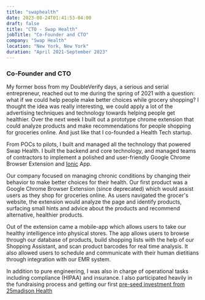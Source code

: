 ```yaml
---
title: "swaphealth"
date: 2023-08-24T01:41:53-04:00
draft: false
title: "CTO - Swap Health"
jobTitle: "Co-Founder and CTO"
company: "Swap Health"
location: "New York, New York"
duration: "April 2021-September 2023"
---
```


### Co-Founder and CTO

My former boss from my DoubleVerify days, a serious and serial entrepreneur, reached out to me during the spring of 2021 with a question: what if we could help people make better choices while grocery shopping? I thought the idea was really interesting, we could apply a lot of the advertising techniques and technology towards helping people get healthier. Over the next week I built out a prototype chrome extension that could analyze products and make recommendations for people shopping for groceries online. And just like that I co-founded a Health Tech startup.

From POCs to pilots, I built and managed all the technology that powered Swap Health. I built the backend and core technology, and managed teams of contractors to implement a polished and user-friendly Google Chrome Browser Extension and [Ionic](https://ionicframework.com/) App.

Our company focused on managing chronic conditions by changing their behavior to make better choices for their health. Our first product was a Google Chrome Browser Extension (since deprecated) which would assist users as they shop for groceries online. As users navigated the grocer's website, the extension would analyze the page and identify products, surfacing small hints and advice about the products and recommend alternative, healthier products.

Out of the extension came a mobile-app which allows users to take our healthy intelligence into physical stores. The app allows users to browse through our database of products, build shopping lists with the help of our Shopping Assistant, and scan product barcodes for real time analysis. It also allowed users to schedule and communicate with their human dietitians through integration with our EMR system.

In addition to pure engineering, I was also in charge of operational tasks including compliance (HIPAA) and insurance. I also participated heavily in the fundraising process and getting our first [pre-seed investment from 25madison Health](https://www.businesswire.com/news/home/20221103006115/en/Swap-Health-Launches-Out-of-Stealth-With-Investment-from-25m-Health-Partnership-with-University-of-Florida)
